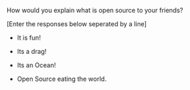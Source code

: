 How would you explain what is open source to your friends?

[Enter the responses below seperated by a line]

- It is fun!

- Its a drag!

- Its an Ocean!

- Open Source eating the world.

